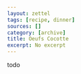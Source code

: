 ```yaml
---
layout: zettel
tags: [recipe, dinner]
sources: []
category: [archive]
title: Oeufs Cocotte
excerpt: No excerpt
---
```


todo
